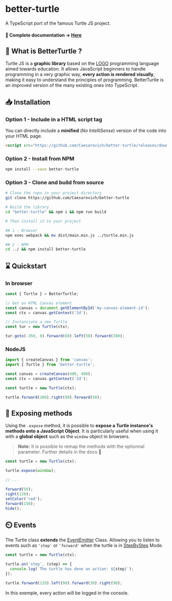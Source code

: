 # better-turtle

A TypeScript port of the famous Turtle JS project.

#### 📔 Complete documentation -> [**Here**](https://caesarovich.github.io/better-turtle/)

## 🐢 What is BetterTurtle ?

Turtle JS is a **graphic library** based on the [LOGO](<https://en.wikipedia.org/wiki/Logo_(programming_language)>) programming language aimed towards education.
It allows JavaScript beginners to handle programming in a very graphic way,
**every action is rendered visually**,
making it easy to understand the principles of programming.
BetterTurtle is an improved version of the many existing ones into TypeScript.

## 📥 Installation

### Option 1 - Include in a HTML script tag

You can directly include a **minified** (_No IntelliSense_) version of the code into your HTML page.

```html
<script src="https://github.com/Caesarovich/better-turtle/releases/download/v1.1.0/main.min.js"></script>
```

### Option 2 - Install from NPM

```sh
npm install --save better-turtle
```

### Option 3 - Clone and build from source

```sh
# Clone the repo in your project directory
git clone https://github.com/Caesarovich/better-turtle

# Build the library
cd "better-turtle" && npm i && npm run build

# Then install it to your project

## 1 - Browser
npm exec webpack && mv dist/main.min.js ../turtle.min.js

## 2 - NPM
cd ../ && npm install better-turtle
```

## ⌛ Quickstart

### In browser

```js
const { Turtle } = BetterTurtle;

// Get an HTML Canvas element
const canvas = document.getElementById('my-canvas-element-id');
const ctx = canvas.getContext('2d');

// Instanciate a new Turtle
const tur = new Turtle(ctx);

tur.goto(-350, 0).forward(60).left(50).forward(300);
```

### NodeJS

```js
import { createCanvas } from 'canvas';
import { Turtle } from 'better-turtle';

const canvas = createCanvas(400, 400);
const ctx = canvas.getContext('2d');

const turtle = new Turtle(ctx);

turtle.forward(100).right(90).forward(50);
```

## 🔗 Exposing methods

Using the `.expose` method, it is possible to **expose a Turtle instance's methods onto a JavaScript Object**. It is particularly useful when using it with a **global object** such as the `window` object in browsers.

> **Note:** It is possible to remap the methods with the optionnal parameter. Further details in the docs 📔

```js
const turtle = new Turtle(ctx);

turtle.expose(window);

// ...

forward(50);
right(120);
setColor('red');
forward(150);
hide();
```

## ⏲️ Events

The Turtle class **extends** the [EventEmitter](https://nodejs.dev/learn/the-nodejs-event-emitter) Class. Allowing you to listen to events such as `'step'` or `'forward'` when the turtle is in [StepByStep](https://caesarovich.github.io/better-turtle/classes/Turtle.html#stepByStep) Mode.

```js
const turtle = new Turtle(ctx);

turtle.on('step', (step) => {
  console.log(`The turtle has done an action: ${step}`);
});

turtle.forward(120).left(90).forward(30).right(90);
```

In this exemple, every action will be logged in the console.
